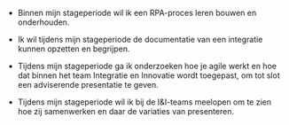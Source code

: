 - Binnen mijn stageperiode wil ik een RPA-proces leren bouwen en onderhouden.
    
- Ik wil tijdens mijn stageperiode de documentatie van een integratie kunnen opzetten en begrijpen.
    
- Tijdens mijn stageperiode ga ik onderzoeken hoe je agile werkt en hoe dat binnen het team Integratie en Innovatie wordt toegepast, om tot slot een adviserende presentatie te geven.
    
- Tijdens mijn stageperiode wil ik bij de I&I-teams meelopen om te zien hoe zij samenwerken en daar de variaties van presenteren.